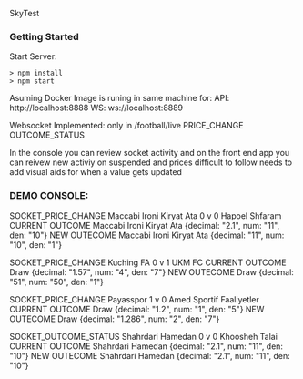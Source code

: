 SkyTest


### Getting Started
Start Server:

```
> npm install
> npm start
```

Asuming Docker Image is runing in same machine for:
API: http://localhost:8888
WS: ws://localhost:8889


Websocket Implemented: only in /football/live
PRICE_CHANGE
OUTCOME_STATUS

In the console you can review socket activity and on the front end app you can reivew new activiy on suspended and prices difficult to follow needs to add visual aids for when a value gets updated

### DEMO CONSOLE:

SOCKET_PRICE_CHANGE
Maccabi Ironi Kiryat Ata 0 v 0 Hapoel Shfaram
CURRENT OUTCOME Maccabi Ironi Kiryat Ata {decimal: "2.1", num: "11", den: "10"}
NEW OUTECOME Maccabi Ironi Kiryat Ata {decimal: "11", num: "10", den: "1"}

SOCKET_PRICE_CHANGE
Kuching FA 0 v 1 UKM FC
CURRENT OUTCOME Draw {decimal: "1.57", num: "4", den: "7"}
NEW OUTECOME Draw {decimal: "51", num: "50", den: "1"}

SOCKET_PRICE_CHANGE
Payasspor 1 v 0 Amed Sportif Faaliyetler
CURRENT OUTCOME Draw {decimal: "1.2", num: "1", den: "5"}
NEW OUTECOME Draw {decimal: "1.286", num: "2", den: "7"}

SOCKET_OUTCOME_STATUS
Shahrdari Hamedan 0 v 0 Khoosheh Talai
CURRENT OUTCOME Shahrdari Hamedan {decimal: "2.1", num: "11", den: "10"}
NEW OUTECOME Shahrdari Hamedan {decimal: "2.1", num: "11", den: "10"}


